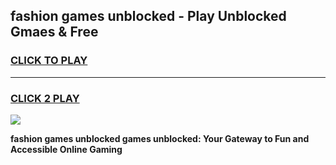 
## fashion games unblocked - Play Unblocked Gmaes & Free
<h3>
<a href="https://premium.freeplayer.one?title=fashion_games_unblocked&ref=20F">CLICK TO PLAY</a></h3>
<hr>

<h3>
<a href="https://premium.freeplayer.one?title=fashion_games_unblocked&ref=20F">CLICK 2 PLAY</a>
  
</h3>

<a href="https://premium.freeplayer.one?title=fashion_games_unblocked&ref=20F/"><img src="https://clearcache.store/games.png"></a>


**fashion games unblocked games unblocked: Your Gateway to Fun and Accessible Online Gaming**
